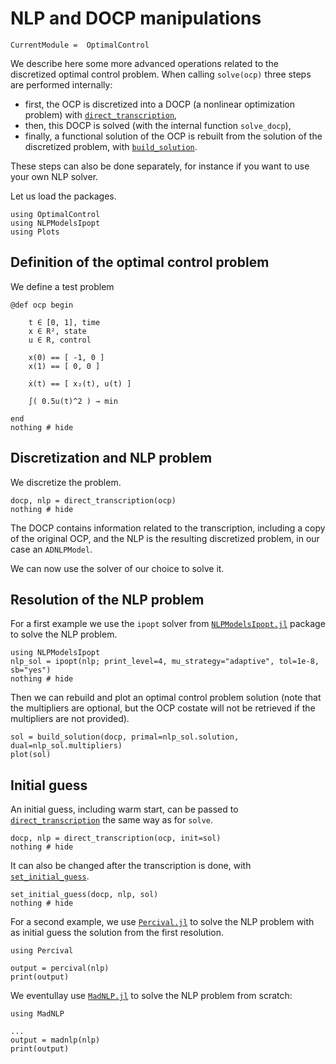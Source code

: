 # NLP and DOCP manipulations

```@meta
CurrentModule =  OptimalControl
```

We describe here some more advanced operations related to the discretized optimal control problem.
When calling `solve(ocp)` three steps are performed internally:

- first, the OCP is discretized into a DOCP (a nonlinear optimization problem) with [`direct_transcription`](@ref),
- then, this DOCP is solved (with the internal function `solve_docp`),
- finally, a functional solution of the OCP is rebuilt from the solution of the discretized problem, with [`build_solution`](@ref).

These steps can also be done separately, for instance if you want to use your own NLP solver. 

Let us load the packages.

```@example main
using OptimalControl
using NLPModelsIpopt
using Plots
```

## Definition of the optimal control problem

We define a test problem

```@example main
@def ocp begin

    t ∈ [0, 1], time
    x ∈ R², state
    u ∈ R, control

    x(0) == [ -1, 0 ]
    x(1) == [ 0, 0 ]

    ẋ(t) == [ x₂(t), u(t) ]

    ∫( 0.5u(t)^2 ) → min

end
nothing # hide
```

## Discretization and NLP problem

We discretize the problem.

```@example main
docp, nlp = direct_transcription(ocp)
nothing # hide
```

The DOCP contains information related to the transcription, including a copy of the original OCP, and the NLP is the resulting discretized problem, in our case an `ADNLPModel`.

We can now use the solver of our choice to solve it.

## Resolution of the NLP problem

For a first example we use the `ipopt` solver from [`NLPModelsIpopt.jl`](https://github.com/JuliaSmoothOptimizers/NLPModelsIpopt.jl) package to solve the NLP problem.

```@example main
using NLPModelsIpopt
nlp_sol = ipopt(nlp; print_level=4, mu_strategy="adaptive", tol=1e-8, sb="yes")
nothing # hide
```

Then we can rebuild and plot an optimal control problem solution (note that the multipliers are optional, but the OCP costate will not be retrieved if the multipliers are not provided).

```@example main
sol = build_solution(docp, primal=nlp_sol.solution, dual=nlp_sol.multipliers)
plot(sol)
```

## Initial guess

An initial guess, including warm start, can be passed to [`direct_transcription`](@ref) the same way as for `solve`.

```@example main
docp, nlp = direct_transcription(ocp, init=sol)
nothing # hide
```

It can also be changed after the transcription is done, with  [`set_initial_guess`](@ref).

```@example main
set_initial_guess(docp, nlp, sol)
nothing # hide
```

For a second example, we use [`Percival.jl`](https://jso.dev/Percival.jl) to solve the NLP problem
with as initial guess the solution from the first resolution.

```@example main
using Percival

output = percival(nlp)
print(output)
```

We eventullay use [`MadNLP.jl`](https://jso.dev/Percival.jl) to solve the NLP problem from scratch:

```@example main
using MadNLP

...
output = madnlp(nlp)
print(output)
```